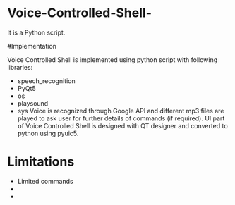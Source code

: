 # Voice-Controlled-Shell-

It is a Python script. 

#Implementation

Voice Controlled Shell is implemented using python script with following
libraries:
* speech_recognition
* PyQt5
* os
* playsound
* sys 
Voice is recognized through Google API and different mp3 files are played to ask user for further details of commands (if required). UI part of Voice Controlled Shell is designed with QT designer and converted to python using pyuic5.  

# Limitations

* Limited commands
* 
*
